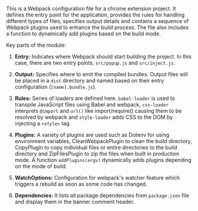 This is a Webpack configuration file for a chrome extension project. It defines the entry point for the application, provides the rules for handling different types of files, specifies output details and contains a sequence of Webpack plugins used to enhance the build process. The file also includes a function to dynamically add plugins based on the build mode.

Key parts of the module:

1. **Entry:** Indicates where Webpack should start building the project. In this case, there are two entry points, `src/popup.js` and `src/inject.js`.
  
2. **Output:** Specifies where to emit the compiled bundles. Output files will be placed in a `dist` directory and named based on their entry configuration (`[name].bundle.js`).

3. **Rules:** Series of loaders are defined here. `babel-loader` is used to transpile JavaScript files using Babel and webpack, `css-loader` interprets `@import` and `url()` like import/require() causing them to be resolved by webpack and `style-loader` adds CSS to the DOM by injecting a `<style>` tag.

4. **Plugins:** A variety of plugins are used such as Dotenv for using environment variables, CleanWebpackPlugin to clean the build directory, CopyPlugin to copy individual files or entire directories to the build directory and ZipFilesPlugin to zip the files when built in production mode. A function `addPlugins(argv)` dynamically adds plugins depending on the mode of build.

5. **WatchOptions:** Configuration for webpack's watcher feature which triggers a rebuild as soon as some code has changed. 

6. **Dependencies:** It lists all package dependencies from `package.json` file and display them in the banner comment header.